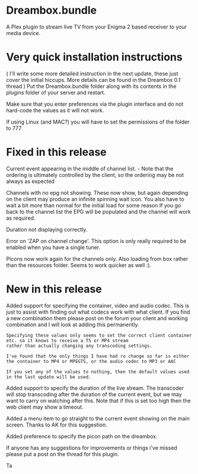 Dreambox.bundle
===============

A Plex plugin to stream live TV from your Enigma 2 based receiver to your media device.

Very quick installation instructions
====================================

( I'll write some more detailed instruction in the next update, these just cover the initial hiccups. More details can be found in the Dreambox 0.1 thread )
Put the Dreambox.bundle folder along with its contents in the plugins folder of your server and restart.

Make sure that you enter preferences via the plugin interface and do not hard-code the values as it will not work.

If using Linux (and MAC?) you will have to set the permissions of the folder to 777


Fixed in this release
=====================

Current event appearing in the middle of channel list.
    - Note that the ordering is ultimately controlled by the client, so the ordering may be not always as expected

Channels with no epg not showing.
    These now show, but again depending on the client may produce an infinite spinning wait icon.
    You also have to wait a bit more than normal for the initial load for some reason
    If you go back to the channel list the EPG will be populated and the channel will work as required.

Duration not displaying correctly.

Error on 'ZAP on channel change'.
    This option is only really required to be enabled when you have a single tuner.

Picons now work again for the channels only.
    Also loading from box rather than the resources folder. Seems to work quicker as well :).


New in this release
===================

Added support for specifying the container, video and audio codec. This is just to assist with finding out what codecs work with what client.
    If you find a new combination them please post on the forum your client and working combination and I will look at adding this permanently.

    Specifying these values only seems to set the correct client container etc. so it knows to receive a TS or MP4 stream
    rather than actually changing any transcoding settings.

    I've found that the only things I have had ro change so far is either the container to MP4 or MPEGTS, or the audio codec to MP3 or AAC

    If you set any of the values to nothing, then the default values used in the last update will be used.


Added support to specify the duration of the live stream. The transcoder will stop transcoding after the duration of the current event,
    but we may want to carry on watching after this. Note that if this is set too high then the web client may show a timeout.

Added a menu item to go straight to the current event showing on the main screen. Thanks to AK for this suggestion.

Added preference to specify the picon path on the dreambox.




If anyone has any suggestions for improvements or things i've missed please put a post on the thread for this plugin.

Ta





